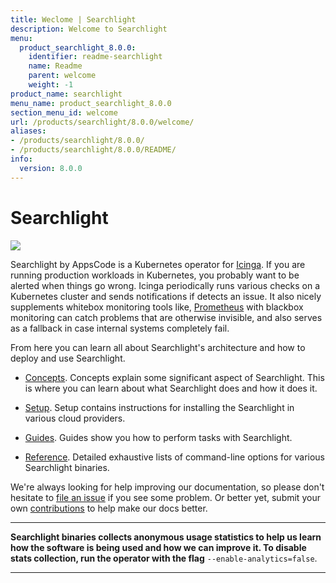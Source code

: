```yaml
---
title: Weclome | Searchlight
description: Welcome to Searchlight
menu:
  product_searchlight_8.0.0:
    identifier: readme-searchlight
    name: Readme
    parent: welcome
    weight: -1
product_name: searchlight
menu_name: product_searchlight_8.0.0
section_menu_id: welcome
url: /products/searchlight/8.0.0/welcome/
aliases:
- /products/searchlight/8.0.0/
- /products/searchlight/8.0.0/README/
info:
  version: 8.0.0
---
```


# Searchlight

<img src="/products/searchlight/8.0.0/images/cover.jpg">

Searchlight by AppsCode is a Kubernetes operator for [Icinga](https://www.icinga.com/). If you are running production workloads in Kubernetes, you probably want to be alerted when things go wrong. Icinga periodically runs various checks on a Kubernetes cluster and sends notifications if detects an issue. It also nicely supplements whitebox monitoring tools like, [Prometheus](https://prometheus.io/) with blackbox monitoring can catch problems that are otherwise invisible, and also serves as a fallback in case internal systems completely fail.

From here you can learn all about Searchlight's architecture and how to deploy and use Searchlight.

- [Concepts](/products/searchlight/8.0.0/concepts/). Concepts explain some significant aspect of Searchlight. This is where you can learn about what Searchlight does and how it does it.

- [Setup](/products/searchlight/8.0.0/setup/). Setup contains instructions for installing
  the Searchlight in various cloud providers.

- [Guides](/products/searchlight/8.0.0/guides/). Guides show you how to perform tasks with Searchlight.

- [Reference](/products/searchlight/8.0.0/reference/searchlight). Detailed exhaustive lists of command-line options for various Searchlight binaries.

We're always looking for help improving our documentation, so please don't hesitate to
[file an issue](https://github.com/appscode/searchlight/issues/new) if you see some problem.
Or better yet, submit your own [contributions](/products/searchlight/8.0.0/CONTRIBUTING) to help
make our docs better.

---

**Searchlight binaries collects anonymous usage statistics to help us learn how the software is being used and how we can improve it.
To disable stats collection, run the operator with the flag** `--enable-analytics=false`.

---